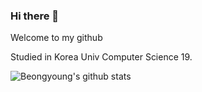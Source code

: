 ### Hi there 👋
Welcome to my github

Studied in Korea Univ Computer Science 19.

![Beongyoung's github stats](https://github-readme-stats.vercel.app/api?username=beongyoungs&show_icons=true&theme=tokyonight)
<!--
**beongyoung/beongyoung** is a ✨ _special_ ✨ repository because its `README.md` (this file) appears on your GitHub profile.

Here are some ideas to get you started:

- 🔭 I’m currently working on ...
- 🌱 I’m currently learning ...
- 👯 I’m looking to collaborate on ...
- 🤔 I’m looking for help with ...
- 💬 Ask me about ...
- 📫 How to reach me: ...
- 😄 Pronouns: ...
- ⚡ Fun fact: ...
-->
